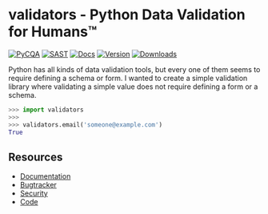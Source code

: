 # validators - Python Data Validation for Humans™

[![PyCQA][pycqa-badge]][pycqa-link] [![SAST][sast-badge]][sast-link] [![Docs][docs-badge]][docs-link] [![Version][vs-badge]][vs-link] [![Downloads][dw-badge]][dw-link]

<!-- [![Package][package-badge]][package-link] -->

Python has all kinds of data validation tools, but every one of them seems to
require defining a schema or form. I wanted to create a simple validation
library where validating a simple value does not require defining a form or a
schema.

```python
>>> import validators
>>> 
>>> validators.email('someone@example.com')
True
```

## Resources

<!-- Temporary documentation URL :  https://yozachar.github.io/pyvalidators/ -->
<!-- Original documentation URL :  https://python-validators.github.io/validators/ -->

- [Documentation](https://python-validators.github.io/validators/)
- [Bugtracker](https://github.com/python-validators/validators/issues)
- [Security](https://github.com/python-validators/validators/blob/master/SECURITY.md)
- [Code](https://github.com/python-validators/validators/)

<!-- Original docs URL will be restored, once properly versioned docs is ready. -->

<!-- Links -->
[sast-badge]: https://github.com/python-validators/validators/actions/workflows/sast.yaml/badge.svg
[sast-link]: https://github.com/python-validators/validators/actions/workflows/sast.yaml
[pycqa-badge]: https://github.com/python-validators/validators/actions/workflows/pycqa.yaml/badge.svg
[pycqa-link]: https://github.com/python-validators/validators/actions/workflows/pycqa.yaml
[docs-badge]: https://github.com/yozachar/pyvalidators/actions/workflows/pages/pages-build-deployment/badge.svg
[docs-link]: https://github.com/yozachar/pyvalidators/actions/workflows/pages/pages-build-deployment
[vs-badge]: https://img.shields.io/pypi/v/validators?logo=pypi&logoColor=white&label=version&color=blue
[vs-link]: https://pypi.python.org/pypi/validators/
[dw-badge]: https://img.shields.io/pypi/dm/validators?logo=pypi&logoColor=white&color=blue
[dw-link]: https://pypi.python.org/pypi/validators/

<!-- [package-badge]: https://github.com/python-validators/validators/actions/workflows/package.yaml/badge.svg
[package-link]: https://github.com/python-validators/validators/actions/workflows/package.yaml -->
